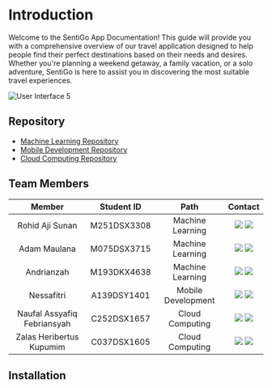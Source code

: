 # Introduction
<p>Welcome to the SentiGo App Documentation! This guide will provide you with a comprehensive overview of our travel application designed to help people find their perfect destinations based on their needs and desires. Whether you're planning a weekend getaway, a family vacation, or a solo adventure, SentiGo is here to assist you in discovering the most suitable travel experiences.</p>

![User Interface 5](https://github.com/sentiGo/.github/assets/70699971/96e662b4-c4b6-4417-b0de-ae18dd996c46)

## Repository
- [Machine Learning Repository](https://github.com/sentiGo/Machine-Learning)
- [Mobile Development Repository](https://github.com/sentiGo/sentiGo-MobileDevelopment)
- [Cloud Computing Repository](https://github.com/sentiGo/cloud-computing)

## Team Members
|            Member           | Student ID |        Path        | Contact |                                                   
| :-------------------------: | :--------: | :----------------: | :-----: |
| Rohid Aji Sunan | M251DSX3308 | Machine Learning | <a href="https://www.linkedin.com/in/rohid-aji-sunan-768972233/"><img src="https://img.shields.io/badge/LinkedIn-0077B5?style=for-the-badge&logo=linkedin&logoColor=white" /></a> <a href="mailto:rohid.rohidajisunan171805@gmail.com"><img src="https://img.shields.io/badge/Gmail-D14836?style=for-the-badge&logo=gmail&logoColor=white"></a>         |
| Adam Maulana | M075DSX3715 |  Machine Learning  | <a href="https://www.linkedin.com/in/adam-maulana-064353264"><img src="https://img.shields.io/badge/LinkedIn-0077B5?style=for-the-badge&logo=linkedin&logoColor=white" /></a> <a href="mailto:adam.adam242002@gmail.com"><img src="https://img.shields.io/badge/Gmail-D14836?style=for-the-badge&logo=gmail&logoColor=white"></a>         |
|      Andrianzah     | M193DKX4638 |  Machine Learning  | <a href="https://www.linkedin.com/in/andrianzah403"><img src="https://img.shields.io/badge/LinkedIn-0077B5?style=for-the-badge&logo=linkedin&logoColor=white" /></a> <a href="mailto:adrian.andrianzah6522@gmail.com"><img src="https://img.shields.io/badge/Gmail-D14836?style=for-the-badge&logo=gmail&logoColor=white"></a>         |
| Nessafitri | A139DSY1401 | Mobile Development | <a href="https://www.linkedin.com/in/nessafitri/"><img src="https://img.shields.io/badge/LinkedIn-0077B5?style=for-the-badge&logo=linkedin&logoColor=white" /></a> <a href="mailto:nessa.nessafitri16@gmail.com"><img src="https://img.shields.io/badge/Gmail-D14836?style=for-the-badge&logo=gmail&logoColor=white"></a>         |
| Naufal Assyafiq Febriansyah | C252DSX1657 |   Cloud Computing  | <a href="https://www.linkedin.com/in/naufal-assyafiq-febriansyah-270629221"><img src="https://img.shields.io/badge/LinkedIn-0077B5?style=for-the-badge&logo=linkedin&logoColor=white" /></a> <a href="mailto:syafiq.assyafiqnaufal625@gmail.com"><img src="https://img.shields.io/badge/Gmail-D14836?style=for-the-badge&logo=gmail&logoColor=white"></a>         |            
| Zalas Heribertus Kupumim | C037DSX1605 |   Cloud Computing  | <a href="https://www.linkedin.com/in/zalas-heribertus-27b439211"><img src="https://img.shields.io/badge/LinkedIn-0077B5?style=for-the-badge&logo=linkedin&logoColor=white" /></a> <a href="mailto:harry.heribertusheri121@gmail.com"><img src="https://img.shields.io/badge/Gmail-D14836?style=for-the-badge&logo=gmail&logoColor=white"></a>         |

## Installation
